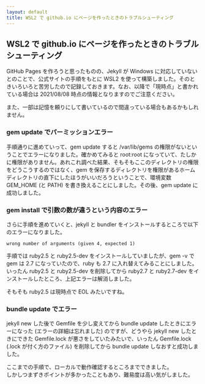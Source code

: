 ```yaml
---
layout: default
title: WSL2 で github.io にページを作ったときのトラブルシューティング
---
```

## WSL2 で github.io にページを作ったときのトラブルシューティング
GitHub Pages を作ろうと思ったものの、Jekyll が Windows に対応していないとのことで、公式サイトの手順をもとに WSL2 を使って構築しました。そのときいろいろと苦労したので記録しておきます。なお、以降で「現時点」と書かれている場合は 2021/08/08 時点の情報となりますのでご注意ください。

また、一部は記憶を頼りにして書いているので間違っている場合もあるかもしれません。

### gem update でパーミッションエラー
手順通りに進めていって、gem update すると /var/lib/gems の権限がないということでエラーになりました。確かめてみると root:root になっていて、たしかに権限がありません。あれこれ調べた結果、そもそもここのディレクトリの権限をどうこうするのではなく、gem を保存するディレクトリを権限があるホームディレクトリの直下にしたほうがいいだろうということで、環境変数 GEM_HOME (と PATH) を書き換えることにしました。その後、gem update に成功しました。

### gem install で引数の数が違うという内容のエラー
さらに手順を進めていくと、jekyll と bundler をインストールするところで以下のエラーになりました。
```
wrong number of arguments (given 4, expected 1)
```
手順では ruby2.5 と ruby2.5-dev をインストールしていましたが、gem -v で gem は 2.7 になっていたので、ruby も 2.7 に入れ替えてみることにしました。いったん ruby2.5 と ruby2.5-dev を削除してから ruby2.7 と ruby2.7-dev をインストールしたところ、上記エラーは解消しました。

そもそも ruby2.5 は現時点で EOL みたいですね。

### bundle update でエラー
jekyll new した後で Gemfile を少し変えてから bundle update したときにエラーになった (エラーの詳細は忘れました) のですが、どうやら jekyll new したときにできた Gemfile.lock が悪さをしていたみたいで、いったん Gemfile.lock (.lock が付く方のファイル) を削除してから bundle update しなおすと成功しました。

ここまでの手順で、ローカルで動作確認するところまでできました。  
しかしつまずきポイントが多かったこともあり、難易度は高い気がしました。
